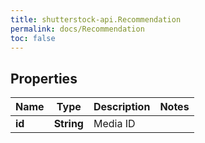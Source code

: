 ```yaml
---
title: shutterstock-api.Recommendation
permalink: docs/Recommendation
toc: false
---
```


## Properties

Name | Type | Description | Notes
------------ | ------------- | ------------- | -------------
**id** | **String** | Media ID | 


